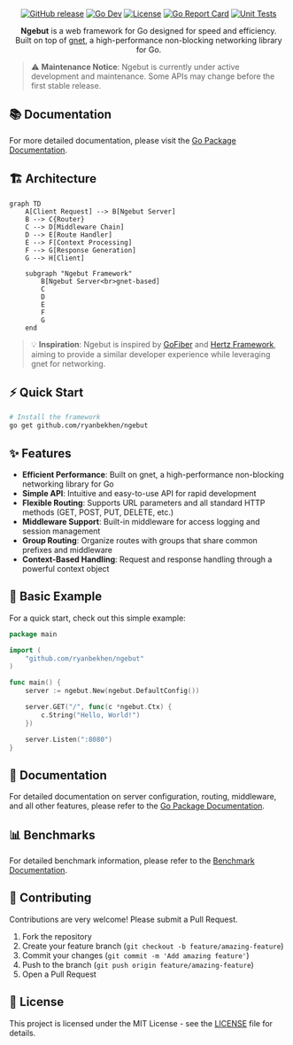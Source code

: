 <p align="center">
  <a href="https://github.com/ryanbekhen/ngebut/releases"><img src="https://img.shields.io/github/release/ryanbekhen/ngebut.svg?style=flat-square" alt="GitHub release"></a>
  <a href="https://pkg.go.dev/github.com/ryanbekhen/ngebut"><img src="https://img.shields.io/badge/go.dev-reference-007d9c?logo=go&logoColor=white&style=flat-square" alt="Go Dev"></a>
  <a href="https://github.com/ryanbekhen/ngebut/blob/master/LICENSE"><img src="https://img.shields.io/github/license/ryanbekhen/ngebut?style=flat-square" alt="License"></a>
  <a href="https://goreportcard.com/report/github.com/ryanbekhen/ngebut"><img src="https://goreportcard.com/badge/github.com/ryanbekhen/ngebut?style=flat-square" alt="Go Report Card"></a>
  <a href="https://github.com/ryanbekhen/ngebut/actions/workflows/unit-tests.yml"><img src="https://github.com/ryanbekhen/ngebut/actions/workflows/unit-tests.yml/badge.svg" alt="Unit Tests"></a>
</p>

<p align="center">
  <b>Ngebut</b> is a web framework for Go designed for speed and efficiency.
  <br>
  Built on top of <a href="https://github.com/panjf2000/gnet">gnet</a>, a high-performance non-blocking networking library for Go.
</p>

> ⚠️ **Maintenance Notice**: Ngebut is currently under active development and maintenance. Some APIs may change before
> the first stable release.

## 📚 Documentation

For more detailed documentation, please visit
the [Go Package Documentation](https://pkg.go.dev/github.com/ryanbekhen/ngebut).

## 🏗️ Architecture

```mermaid
graph TD
    A[Client Request] --> B[Ngebut Server]
    B --> C{Router}
    C --> D[Middleware Chain]
    D --> E[Route Handler]
    E --> F[Context Processing]
    F --> G[Response Generation]
    G --> H[Client]

    subgraph "Ngebut Framework"
        B[Ngebut Server<br>gnet-based]
        C
        D
        E
        F
        G
    end
```

> 💡 **Inspiration**: Ngebut is inspired by [GoFiber](https://github.com/gofiber/fiber)
> and [Hertz Framework](https://github.com/cloudwego/hertz), aiming to provide a similar developer experience while
> leveraging gnet for networking.

## ⚡️ Quick Start

```bash
# Install the framework
go get github.com/ryanbekhen/ngebut
```

## ✨ Features

- **Efficient Performance**: Built on gnet, a high-performance non-blocking networking library for Go
- **Simple API**: Intuitive and easy-to-use API for rapid development
- **Flexible Routing**: Supports URL parameters and all standard HTTP methods (GET, POST, PUT, DELETE, etc.)
- **Middleware Support**: Built-in middleware for access logging and session management
- **Group Routing**: Organize routes with groups that share common prefixes and middleware
- **Context-Based Handling**: Request and response handling through a powerful context object

## 🚀 Basic Example

For a quick start, check out this simple example:

```go
package main

import (
	"github.com/ryanbekhen/ngebut"
)

func main() {
	server := ngebut.New(ngebut.DefaultConfig())

	server.GET("/", func(c *ngebut.Ctx) {
		c.String("Hello, World!")
	})

	server.Listen(":8080")
}
```

## 📖 Documentation

For detailed documentation on server configuration, routing, middleware, and all other features, please refer to
the [Go Package Documentation](https://pkg.go.dev/github.com/ryanbekhen/ngebut).

## 📊 Benchmarks

For detailed benchmark information, please refer to the [Benchmark Documentation](BENCHMARK.md).

## 🤝 Contributing

Contributions are very welcome! Please submit a Pull Request.

1. Fork the repository
2. Create your feature branch (`git checkout -b feature/amazing-feature`)
3. Commit your changes (`git commit -m 'Add amazing feature'`)
4. Push to the branch (`git push origin feature/amazing-feature`)
5. Open a Pull Request

## 📜 License

This project is licensed under the MIT License - see the [LICENSE](LICENSE) file for details.
